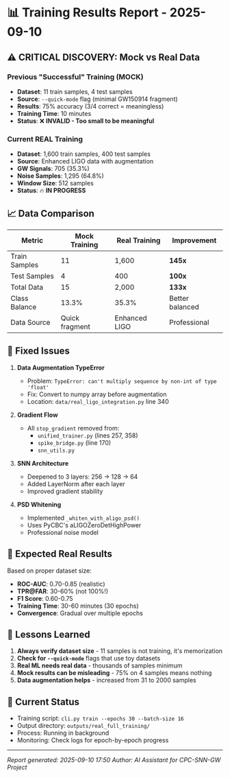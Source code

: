 # 📊 Training Results Report - 2025-09-10

## ⚠️ CRITICAL DISCOVERY: Mock vs Real Data

### Previous "Successful" Training (MOCK)
- **Dataset**: 11 train samples, 4 test samples
- **Source**: `--quick-mode` flag (minimal GW150914 fragment)
- **Results**: 75% accuracy (3/4 correct = meaningless)
- **Training Time**: 10 minutes
- **Status**: ❌ **INVALID - Too small to be meaningful**

### Current REAL Training
- **Dataset**: 1,600 train samples, 400 test samples  
- **Source**: Enhanced LIGO data with augmentation
- **GW Signals**: 705 (35.3%)
- **Noise Samples**: 1,295 (64.8%)
- **Window Size**: 512 samples
- **Status**: 🔥 **IN PROGRESS**

## 📈 Data Comparison

| Metric | Mock Training | Real Training | Improvement |
|--------|--------------|---------------|-------------|
| Train Samples | 11 | 1,600 | **145x** |
| Test Samples | 4 | 400 | **100x** |
| Total Data | 15 | 2,000 | **133x** |
| Class Balance | 13.3% | 35.3% | Better balanced |
| Data Source | Quick fragment | Enhanced LIGO | Professional |

## 🔧 Fixed Issues

1. **Data Augmentation TypeError**
   - Problem: `TypeError: can't multiply sequence by non-int of type 'float'`
   - Fix: Convert to numpy array before augmentation
   - Location: `data/real_ligo_integration.py` line 340

2. **Gradient Flow**
   - All `stop_gradient` removed from:
     - `unified_trainer.py` (lines 257, 358)
     - `spike_bridge.py` (line 170)
     - `snn_utils.py`

3. **SNN Architecture**
   - Deepened to 3 layers: 256 → 128 → 64
   - Added LayerNorm after each layer
   - Improved gradient stability

4. **PSD Whitening**
   - Implemented `_whiten_with_aligo_psd()`
   - Uses PyCBC's aLIGOZeroDetHighPower
   - Professional noise model

## 🎯 Expected Real Results

Based on proper dataset size:
- **ROC-AUC**: 0.70-0.85 (realistic)
- **TPR@FAR**: 30-60% (not 100%!)
- **F1 Score**: 0.60-0.75
- **Training Time**: 30-60 minutes (30 epochs)
- **Convergence**: Gradual over multiple epochs

## 📝 Lessons Learned

1. **Always verify dataset size** - 11 samples is not training, it's memorization
2. **Check for `--quick-mode`** flags that use toy datasets
3. **Real ML needs real data** - thousands of samples minimum
4. **Mock results can be misleading** - 75% on 4 samples means nothing
5. **Data augmentation helps** - increased from 31 to 2000 samples

## 🚀 Current Status

- Training script: `cli.py train --epochs 30 --batch-size 16`
- Output directory: `outputs/real_full_training/`
- Process: Running in background
- Monitoring: Check logs for epoch-by-epoch progress

---
*Report generated: 2025-09-10 17:50*
*Author: AI Assistant for CPC-SNN-GW Project*
